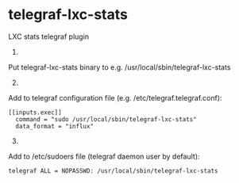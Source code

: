 # telegraf-lxc-stats
LXC stats telegraf plugin

1.
Put telegraf-lxc-stats binary to e.g. /usr/local/sbin/telegraf-lxc-stats

2.
Add to telegraf configuration file (e.g. /etc/telegraf.telegraf.conf):
```
[[inputs.exec]]
  command = "sudo /usr/local/sbin/telegraf-lxc-stats"
  data_format = "influx"
```
3.
Add to /etc/sudoers file (telegraf daemon user by default):
```
telegraf ALL = NOPASSWD: /usr/local/sbin/telegraf-lxc-stats
```
